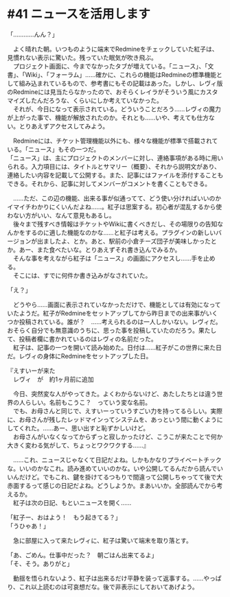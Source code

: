 # #41 ニュースを活用します
「…………んん？」

　よく晴れた朝。いつものように端末でRedmineをチェックしていた紅子は、見慣れない表示に驚いた。残っていた眠気が吹き飛ぶ。  
　プロジェクト画面に、今までなかったタブが増えている。「ニュース」、「文書」、「Wiki」、「フォーラム」……確かに、これらの機能はRedmineの標準機能として組み込まれているもので、参考書にもその記載はあった。しかし、レヴィ版のRedmineには見当たらなかったので、おそらくレイラがそういう風にカスタマイズしたんだろうな、くらいにしか考えていなかった。  
　それが、今日になって表示されている。どういうことだろう……レヴィの魔力が上がった事で、機能が解放されたのか。それとも……いや、考えても仕方ない。とりあえずアクセスしてみよう。


　Redmineには、チケット管理機能以外にも、様々な機能が標準で搭載されている。「ニュース」もその一つだ。  
「ニュース」は、主にプロジェクトのメンバーに対し、連絡事項がある時に用いられる。入力項目には、タイトルとサマリー（概要）、それから説明文があり、連絡したい内容を記載して公開する。また、記事にはファイルを添付することもできる。それから、記事に対してメンバーがコメントを書くこともできる。


　……ただ、この辺の機能、出来る事が似通ってて、どう使い分ければいいのかイマイチわかりにくいんだよね……。紅子は思案する。初心者が混乱するから使わない方がいい、なんて意見もあるし。  
　後々まで残すべき情報はチケットやWikiに書くべきだし、その場限りの告知なんかをするのに適した機能なのかな……と紅子は考える。プラグインの新しいバージョンが出ましたよ、とか。あと、駅前の小倉チーズ団子が美味しかったとか。あー、また食べたいな。とりあえずそれ書き込んでみるか。  
　そんな事を考えながら紅子は「ニュース」の画面にアクセスし……手を止める。  
　そこには、すでに何件か書き込みがなされていた。

「え？」

　どうやら……画面に表示されていなかっただけで、機能としては有効になっていたようだ。紅子がRedmineをセットアップしてから昨日までの出来事がいくつか投稿されている。誰が？　……考えられるのは一人しかいない。レヴィだ。おそらく自分でも無意識のうちに、思った事を投稿していたのだろう。果たして、投稿者欄に書かれているのはレヴィの名前だった。  
　紅子は、記事の一つを開いて読み始めた。日付は……紅子がこの世界に来た日だ。レヴィの身体にRedmineをセットアップした日。


『えすいーが来た  
　レヴィ　が　約1ヶ月前に追加

　今日、突然変な人がやってきた。よくわからないけど、あたしたちとは違う世界の人らしい。名前もこうこ？　っていう変な名前。  
　でも、お母さんと同じで、えすいーっていうすごい力を持ってるらしい。実際に、お母さんが残したレッドマインってシステムを、あっという間に動くようにしてくれた。……あー、思い出すと恥ずかしいけど。  
　お母さんがいなくなってからずっと寂しかったけど、こうこが来たことで何か大きく変わる気がして、ちょっとワクワクする……』


　……これ、ニュースじゃなくて日記だよね。しかもかなりプライベートチックな。いいのかなこれ。読み進めていいのかな。いや公開してるんだから読んでいいんだけど。でもこれ、鍵を掛けてるつもりで間違って公開しちゃってて後で大赤面するって感じの日記だよね。どうしようか。まあいいか。全部読んでから考えるか。  
　紅子は次の日記、もといニュースを開く……

「紅子ー、おはよう！　もう起きてる？」  
「うひゃあ！」

　急に部屋に入って来たレヴィに、紅子は驚いて端末を取り落とす。

「あ、ごめん。仕事中だった？　朝ごはん出来てるよ」  
「そ、そう。ありがと」

　動揺を悟られないよう、紅子は出来るだけ平静を装って返事する。……やっぱり、これ以上読むのは可哀想だな。後で非表示にしておいてあげよう。
